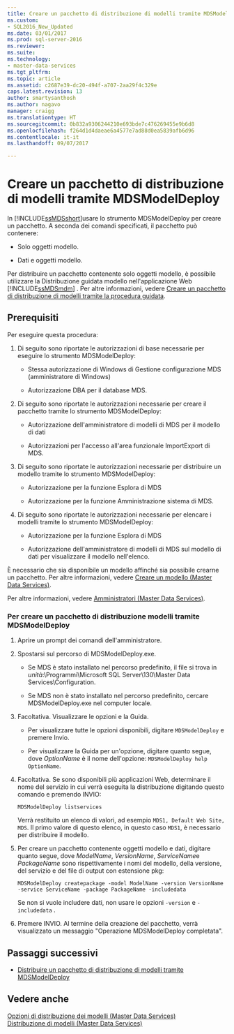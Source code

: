```yaml
---
title: Creare un pacchetto di distribuzione di modelli tramite MDSModelDeploy | Microsoft Docs
ms.custom:
- SQL2016_New_Updated
ms.date: 03/01/2017
ms.prod: sql-server-2016
ms.reviewer: 
ms.suite: 
ms.technology:
- master-data-services
ms.tgt_pltfrm: 
ms.topic: article
ms.assetid: c2687e39-dc20-494f-a707-2aa29f4c329e
caps.latest.revision: 13
author: smartysanthosh
ms.author: nagavo
manager: craigg
ms.translationtype: HT
ms.sourcegitcommit: 0b832a9306244210e693bde7c476269455e9b6d8
ms.openlocfilehash: f264d1d4daeae6a4577e7ad88d0ea5839afb6d96
ms.contentlocale: it-it
ms.lasthandoff: 09/07/2017

---
```

# <a name="create-a-model-deployment-package-by-using-mdsmodeldeploy"></a>Creare un pacchetto di distribuzione di modelli tramite MDSModelDeploy
  In [!INCLUDE[ssMDSshort](../includes/ssmdsshort-md.md)]usare lo strumento MDSModelDeploy per creare un pacchetto. A seconda dei comandi specificati, il pacchetto può contenere:  
  
-   Solo oggetti modello.  
  
-   Dati e oggetti modello.  
  
 Per distribuire un pacchetto contenente solo oggetti modello, è possibile utilizzare la Distribuzione guidata modello nell'applicazione Web [!INCLUDE[ssMDSmdm](../includes/ssmdsmdm-md.md)] . Per altre informazioni, vedere [Creare un pacchetto di distribuzione di modelli tramite la procedura guidata](../master-data-services/create-a-model-deployment-package-by-using-the-wizard.md).  
  
## <a name="prerequisites"></a>Prerequisiti  
 Per eseguire questa procedura:  
  
1.  Di seguito sono riportate le autorizzazioni di base necessarie per eseguire lo strumento MDSModelDeploy:  
  
    -   Stessa autorizzazione di Windows di Gestione configurazione MDS (amministratore di Windows)  
  
    -   Autorizzazione DBA per il database MDS.  
  
2.  Di seguito sono riportate le autorizzazioni necessarie per creare il pacchetto tramite lo strumento MDSModelDeploy:  
  
    -   Autorizzazione dell'amministratore di modelli di MDS per il modello di dati  
  
    -   Autorizzazioni per l'accesso all'area funzionale ImportExport di MDS.  
  
3.  Di seguito sono riportate le autorizzazioni necessarie per distribuire un modello tramite lo strumento MDSModelDeploy:  
  
    -   Autorizzazione per la funzione Esplora di MDS  
  
    -   Autorizzazione per la funzione Amministrazione sistema di MDS.  
  
4.  Di seguito sono riportate le autorizzazioni necessarie per elencare i modelli tramite lo strumento MDSModelDeploy:  
  
    -   Autorizzazione per la funzione Esplora di MDS  
  
    -   Autorizzazione dell'amministratore di modelli di MDS sul modello di dati per visualizzare il modello nell'elenco.  
  
 È necessario che sia disponibile un modello affinché sia possibile crearne un pacchetto. Per altre informazioni, vedere [Creare un modello &#40;Master Data Services&#41;](../master-data-services/create-a-model-master-data-services.md).  
  
 Per altre informazioni, vedere [Amministratori &#40;Master Data Services&#41;](../master-data-services/administrators-master-data-services.md).  
  
### <a name="to-create-a-model-deployment-package-by-using-mdsmodeldeploy"></a>Per creare un pacchetto di distribuzione modelli tramite MDSModelDeploy  
  
1.  Aprire un prompt dei comandi dell'amministratore.  
  
2.  Spostarsi sul percorso di MDSModelDeploy.exe.  
  
    -   Se MDS è stato installato nel percorso predefinito, il file si trova in *unità*:\Programmi\Microsoft SQL Server\130\Master Data Services\Configuration.  
  
    -   Se MDS non è stato installato nel percorso predefinito, cercare MDSModelDeploy.exe nel computer locale.  
  
3.  Facoltativa. Visualizzare le opzioni e la Guida.  
  
    -   Per visualizzare tutte le opzioni disponibili, digitare `MDSModelDeploy` e premere Invio.  
  
    -   Per visualizzare la Guida per un'opzione, digitare quanto segue, dove *OptionName* è il nome dell'opzione: `MDSModelDeploy help OptionName`.  
  
4.  Facoltativa. Se sono disponibili più applicazioni Web, determinare il nome del servizio in cui verrà eseguita la distribuzione digitando questo comando e premendo INVIO:  
  
    ```  
    MDSModelDeploy listservices  
    ```  
  
     Verrà restituito un elenco di valori, ad esempio `MDS1, Default Web Site, MDS`. Il primo valore di questo elenco, in questo caso `MDS1`, è necessario per distribuire il modello.  
  
5.  Per creare un pacchetto contenente oggetti modello e dati, digitare quanto segue, dove *ModelName*, *VersionName*, *ServiceName*e *PackageName* sono rispettivamente i nomi del modello, della versione, del servizio e del file di output con estensione pkg:  
  
    ```  
    MDSModelDeploy createpackage -model ModelName -version VersionName -service ServiceName -package PackageName -includedata  
    ```  
  
     Se non si vuole includere dati, non usare le opzioni `-version` e `-includedata` .  
  
6.  Premere INVIO. Al termine della creazione del pacchetto, verrà visualizzato un messaggio "Operazione MDSModelDeploy completata".  
  
## <a name="next-steps"></a>Passaggi successivi  
  
-   [Distribuire un pacchetto di distribuzione di modelli tramite MDSModelDeploy](../master-data-services/deploy-a-model-deployment-package-by-using-mdsmodeldeploy.md)  
  
## <a name="see-also"></a>Vedere anche  
 [Opzioni di distribuzione dei modelli &#40;Master Data Services&#41;](../master-data-services/model-deployment-options-master-data-services.md)   
 [Distribuzione di modelli &#40;Master Data Services&#41;](../master-data-services/deploying-models-master-data-services.md)  
  
  
